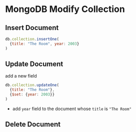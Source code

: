 # MongoDB Modify Collection

## Insert Document

```js
db.collection.insertOne(
  {title: "The Room", year: 2003}
)
```

## Update Document

add a new field

```js
db.collection.updateOne(
  {title: "The Room"},
  {$set: {year: 2003}}
)
```

- add `year` field to the document whose `title` is `"The Room"`

## Delete Document


